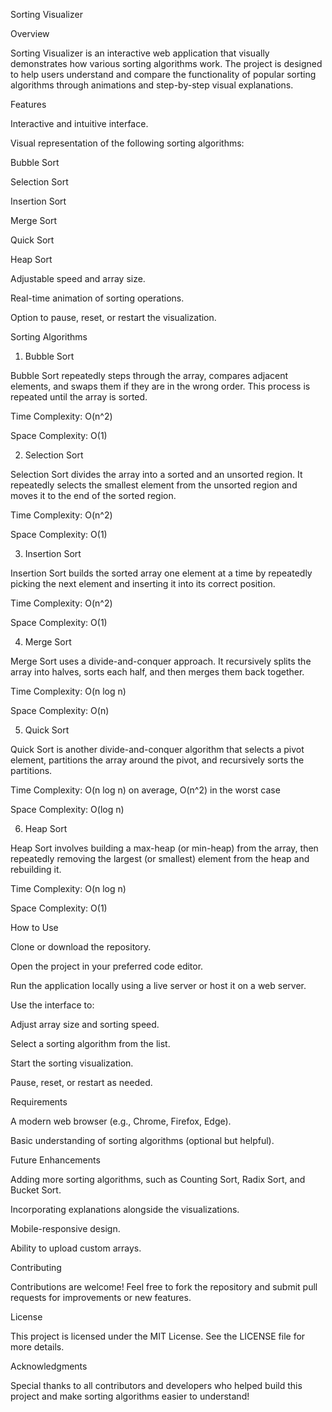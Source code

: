 Sorting Visualizer

Overview

Sorting Visualizer is an interactive web application that visually demonstrates how various sorting algorithms work. The project is designed to help users understand and compare the functionality of popular sorting algorithms through animations and step-by-step visual explanations.

Features

Interactive and intuitive interface.

Visual representation of the following sorting algorithms:

Bubble Sort

Selection Sort

Insertion Sort

Merge Sort

Quick Sort

Heap Sort

Adjustable speed and array size.

Real-time animation of sorting operations.

Option to pause, reset, or restart the visualization.

Sorting Algorithms

1. Bubble Sort

Bubble Sort repeatedly steps through the array, compares adjacent elements, and swaps them if they are in the wrong order. This process is repeated until the array is sorted.

Time Complexity: O(n^2)

Space Complexity: O(1)

2. Selection Sort

Selection Sort divides the array into a sorted and an unsorted region. It repeatedly selects the smallest element from the unsorted region and moves it to the end of the sorted region.

Time Complexity: O(n^2)

Space Complexity: O(1)

3. Insertion Sort

Insertion Sort builds the sorted array one element at a time by repeatedly picking the next element and inserting it into its correct position.

Time Complexity: O(n^2)

Space Complexity: O(1)

4. Merge Sort

Merge Sort uses a divide-and-conquer approach. It recursively splits the array into halves, sorts each half, and then merges them back together.

Time Complexity: O(n log n)

Space Complexity: O(n)

5. Quick Sort

Quick Sort is another divide-and-conquer algorithm that selects a pivot element, partitions the array around the pivot, and recursively sorts the partitions.

Time Complexity: O(n log n) on average, O(n^2) in the worst case

Space Complexity: O(log n)

6. Heap Sort

Heap Sort involves building a max-heap (or min-heap) from the array, then repeatedly removing the largest (or smallest) element from the heap and rebuilding it.

Time Complexity: O(n log n)

Space Complexity: O(1)

How to Use

Clone or download the repository.

Open the project in your preferred code editor.

Run the application locally using a live server or host it on a web server.

Use the interface to:

Adjust array size and sorting speed.

Select a sorting algorithm from the list.

Start the sorting visualization.

Pause, reset, or restart as needed.

Requirements

A modern web browser (e.g., Chrome, Firefox, Edge).

Basic understanding of sorting algorithms (optional but helpful).

Future Enhancements

Adding more sorting algorithms, such as Counting Sort, Radix Sort, and Bucket Sort.

Incorporating explanations alongside the visualizations.

Mobile-responsive design.

Ability to upload custom arrays.

Contributing

Contributions are welcome! Feel free to fork the repository and submit pull requests for improvements or new features.

License

This project is licensed under the MIT License. See the LICENSE file for more details.

Acknowledgments

Special thanks to all contributors and developers who helped build this project and make sorting algorithms easier to understand!

